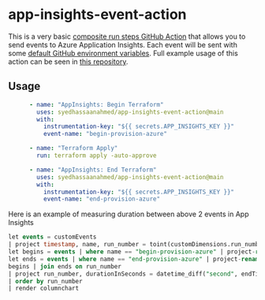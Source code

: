 # app-insights-event-action
This is a very basic [composite run steps GitHub Action](https://docs.github.com/en/actions/creating-actions/creating-a-composite-run-steps-action) that allows you to send events to Azure Application Insights. Each event will be sent with some [default GitHub environment variables](https://docs.github.com/en/actions/reference/environment-variables#default-environment-variables). Full example usage of this action can be seen in [this repository](https://github.com/syedhassaanahmed/test-app-insights-event-action).

## Usage
```yaml
      - name: "AppInsights: Begin Terraform"
        uses: syedhassaanahmed/app-insights-event-action@main
        with:
          instrumentation-key: "${{ secrets.APP_INSIGHTS_KEY }}"
          event-name: "begin-provision-azure"

      - name: "Terraform Apply"
        run: terraform apply -auto-approve

      - name: "AppInsights: End Terraform"
        uses: syedhassaanahmed/app-insights-event-action@main
        with:
          instrumentation-key: "${{ secrets.APP_INSIGHTS_KEY }}"
          event-name: "end-provision-azure"
```

Here is an example of measuring duration between above 2 events in App Insights
```sql
let events = customEvents
| project timestamp, name, run_number = toint(customDimensions.run_number);
let begins = events | where name == "begin-provision-azure" | project-rename beginTime = timestamp;
let ends = events | where name == "end-provision-azure" | project-rename endTime = timestamp;
begins | join ends on run_number
| project run_number, durationInSeconds = datetime_diff("second", endTime, beginTime)
| order by run_number
| render columnchart
```